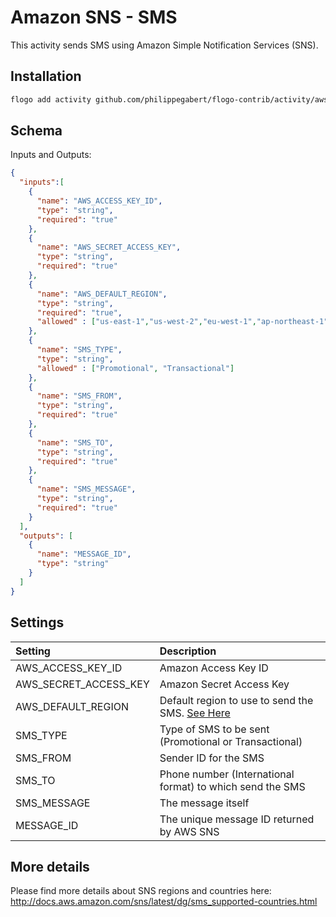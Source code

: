 # Amazon SNS - SMS
This activity sends SMS using Amazon Simple Notification Services (SNS).


## Installation

```bash
flogo add activity github.com/philippegabert/flogo-contrib/activity/awssns
```

## Schema
Inputs and Outputs:

```json
{
  "inputs":[
    {
      "name": "AWS_ACCESS_KEY_ID",
      "type": "string",
      "required": "true"
    },
    {
      "name": "AWS_SECRET_ACCESS_KEY",
      "type": "string",
      "required": "true"
    },
    {
      "name": "AWS_DEFAULT_REGION",
      "type": "string",
      "required": "true",
      "allowed" : ["us-east-1","us-west-2","eu-west-1","ap-northeast-1","ap-southeast-1","ap-southeast-2"]
    },
    {
      "name": "SMS_TYPE",
      "type": "string",
      "allowed" : ["Promotional", "Transactional"]
    },
    {
      "name": "SMS_FROM",
      "type": "string",
      "required": "true"
    },
    {
      "name": "SMS_TO",
      "type": "string",
      "required": "true"
    },
    {
      "name": "SMS_MESSAGE",
      "type": "string",
      "required": "true"
    }
  ],
  "outputs": [
  	{
      "name": "MESSAGE_ID",
      "type": "string"
    }
  ]
}
```
## Settings
| Setting     | Description    |
|:------------|:---------------|
| AWS_ACCESS_KEY_ID        | Amazon Access Key ID |         
| AWS_SECRET_ACCESS_KEY        | Amazon Secret Access Key |
| AWS_DEFAULT_REGION        | Default region to use to send the SMS. [See Here](http://docs.aws.amazon.com/sns/latest/dg/sms_supported-countries.html) |
| SMS_TYPE        | Type of SMS to be sent (Promotional or Transactional) |
| SMS_FROM        | Sender ID for the SMS |
| SMS_TO        | Phone number (International format) to which send the SMS |
| SMS_MESSAGE        | The message itself |
| MESSAGE_ID        | The unique message ID returned by AWS SNS |


## More details
Please find more details about SNS regions and countries here: http://docs.aws.amazon.com/sns/latest/dg/sms_supported-countries.html
